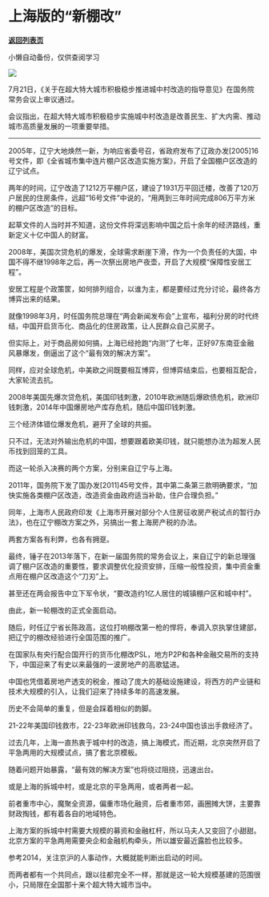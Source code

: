 # 上海版的“新棚改”

[**返回列表页**](/gzh/政事堂2019)

小懒自动备份，仅供查阅学习

![](https://mmbiz.qpic.cn/mmbiz_jpg/rxhS23yu8cNZ9rzYpiczFcP6TaY0HrvS3FHUyV0cIvFdAy4d1ZYzgZUUHEkasVBicBDbpJvTvGflqa7ClhT2Zucg/640?wx_fmt=jpeg)

7月21日，《关于在超大特大城市积极稳步推进城中村改造的指导意见》在国务院常务会议上审议通过。

会议指出，在超大特大城市积极稳步实施城中村改造是改善民生、扩大内需、推动城市高质量发展的一项重要举措。

* * *

  

2005年，辽宁大地焕然一新，为响应省委号召，省政府发布了辽政办发[2005]16号文件，即《全省城市集中连片棚户区改造实施方案》，开启了全国棚户区改造的辽宁试点。  

两年的时间，辽宁改造了1212万平棚户区，建设了1931万平回迁楼，改善了120万户居民的住房条件，远超“16号文件”中说的，“用两到三年时间完成806万平方米的棚户区改造”的目标。

起草文件的人当时并不知道，这份文件将深远影响中国之后十余年的经济路线，重新定义十亿中国人的财富。

2008年，美国次贷危机的爆发，全球需求断崖下滑，作为一个负责任的大国，中国不得不继1998年之后，再一次祭出房地产夜壶，开启了大规模“保障性安居工程”。

安居工程是个政策筐，如何排列组合，以谁为主，都是要经过充分讨论，最终各方博弈出来的结果。

就像1998年3月，时任国务院总理在“两会新闻发布会”上宣布，福利分房的时代终结，中国开启货币化、商品化的住房政策，让人民群众自己买房子。

但实际上，对于商品房如何搞，上海已经抢跑“内测”了七年，正好97东南亚金融风暴爆发，倒逼出了这个“最有效的解决方案”。

同样，应对全球危机，中美欧之间既要相互博弈，但博弈结束后，也要相互配合，大家轮流去抗。  

2008年美国先爆次贷危机，美国印钱刺激，2010年欧洲随后爆欧债危机，欧洲印钱刺激，2014年中国爆房地产库存危机，随后中国印钱刺激。

三个经济体错位爆发危机，避开了全球的共振。

只不过，无法对外输出危机的中国，想要跟着欧美印钱，就只能想办法为超发人民币找到回笼的工具。

而这一轮杀入决赛的两个方案，分别来自辽宁与上海。

2011年，国务院下发了国办发[2011]45号文件，其中第二条第三款明确要求，“加快实施各类棚户区改造，改造资金由政府适当补助，住户合理负担。”  

同年，上海市人民政府印发《上海市开展对部分个人住房征收房产税试点的暂行办法》，也在辽宁棚改方案之外，另搞出一套上海房产税的办法。

两套方案各有利弊，也各有拥趸。  

最终，锤子在2013年落下，在新一届国务院的常务会议上，来自辽宁的新总理强调了棚户区改造的重要性，要求调整优化投资安排，压缩一般性投资，集中资金重点用在棚户区改造这个“刀刃”上。

甚至还在两会报告中立下军令状，“要改造约1亿人居住的城镇棚户区和城中村”。

由此，新一轮棚改的正式全面启动。

随后，时任辽宁省长陈政高，这位打响棚改第一枪的悍将，奉调入京执掌住建部，把辽宁的棚改经验进行全国范围的推广。

在国家队有央行配合国开行的货币化棚改PSL，地方P2P和各种金融交易所的支持下，中国迎来了有史以来最强的一波房地产的高歌猛进。

中国也凭借着房地产透支的税金，推动了庞大的基础设施建设，将西方的产业链和技术大规模的引入，让我们迎来了持续多年的高速发展。

历史不会简单的重复，但是会踩着相似的韵脚。  

21-22年美国印钱救市，22-23年欧洲印钱救乌，23-24中国也该出手救经济了。

过去几年，上海一直热衷于城中村的改造，搞上海模式，而近期，北京突然开启了平急两用的大规模试点，搞了套北京模板。

随着问题开始暴露，“最有效的解决方案”也将绕过阻挠，迅速出台。

或是上海的拆城中村，或是北京的平急两用，或者两者一起。

前者重市中心，魔聚全资源，偏重市场化融资，后者重市郊，画圈摊大饼，主要靠财政掏钱，都有着各自的地域特色。

上海方案的拆城中村需要大规模的募资和金融杠杆，所以马夫人又变回了小甜甜。北京方案的平急两用需要央企和金融机构牵头，所以雄安最近露脸也比较多。

参考2014，关注京沪的人事动作，大概就能判断出启动的时间。

而两者都有一个共同点，跟以往都完全不一样，那就是这一轮大规模基建的范围很小，只局限在全国那十来个超大特大城市当中。

